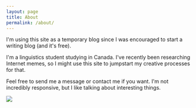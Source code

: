 ```yaml
---
layout: page
title: About
permalink: /about/
---
```


I'm using this site as a temporary blog since I was encouraged to start a writing blog (and it's free).

I'm a linguistics student studying in Canada. I've recently been researching Internet memes, so I might use this site to jumpstart my creative processes for that.

Feel free to send me a message or contact me if you want. I'm not incredibly responsive, but I like talking about interesting things.

<img src="{{site.baseurl}}/assets/img/JohnsonAndrew.png">